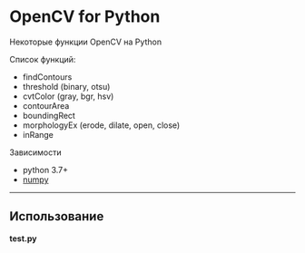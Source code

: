# OpenCV for Python

Некоторые функции OpenCV на Python

Список функций:

* findContours
* threshold (binary, otsu)
* cvtColor (gray, bgr, hsv)
* contourArea
* boundingRect
* morphologyEx (erode, dilate, open, close)
* inRange


Зависимости
* python 3.7+
* [numpy](https://pypi.org/project/numpy/)

---------

## Использование
	
**test.py**

